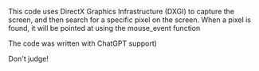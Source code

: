 This code uses DirectX Graphics Infrastructure (DXGI) to capture the screen, and then search for a specific pixel on the screen. When a pixel is found, it will be pointed at using the mouse_event function

The code was written with ChatGPT support)

Don't judge!
